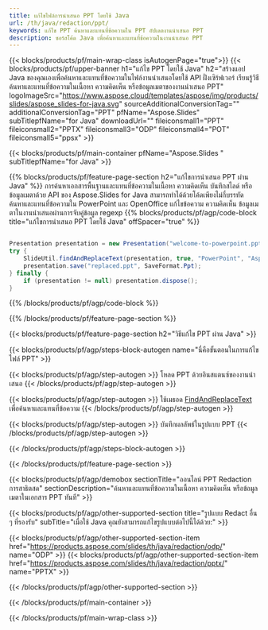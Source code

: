 ```yaml
---
title: แก้ไขไฟล์การนำเสนอ PPT โดยใช้ Java
url: /th/java/redaction/ppt/
keywords: แก้ไข PPT ค้นหาและแทนที่ข้อความใน PPT อัปเดตงานนำเสนอ PPT
description: ซอร์สโค้ด Java เพื่อค้นหาและแทนที่ข้อความในงานนำเสนอ PPT
---
```


{{< blocks/products/pf/main-wrap-class isAutogenPage="true">}}
{{< blocks/products/pf/upper-banner h1="แก้ไข PPT โดยใช้ Java" h2="สร้างแอป Java ของคุณเองเพื่อค้นหาและแทนที่ข้อความในไฟล์งานนำเสนอโดยใช้ API ฝั่งเซิร์ฟเวอร์ เรียนรู้วิธีค้นหาและแทนที่ข้อความในเนื้อหา ความคิดเห็น หรือข้อมูลเมตาของงานนำเสนอ PPT" logoImageSrc="https://www.aspose.cloud/templates/aspose/img/products/slides/aspose_slides-for-java.svg" sourceAdditionalConversionTag="" additionalConversionTag="PPT" pfName="Aspose.Slides" subTitlepfName="for Java" downloadUrl="" fileiconsmall1="PPT" fileiconsmall2="PPTX" fileiconsmall3="ODP" fileiconsmall4="POT" fileiconsmall5="ppsx" >}}

{{< blocks/products/pf/main-container pfName="Aspose.Slides " subTitlepfName="for Java" >}}

{{% blocks/products/pf/feature-page-section  h2="แก้ไขการนำเสนอ PPT ผ่าน Java" %}}
การค้นหาเอกสารพื้นฐานและแทนที่ข้อความในเนื้อหา ความคิดเห็น บันทึกสไลด์ หรือข้อมูลเมตาด้วย API ของ Aspose.Slides for Java สามารถทำได้ด้วยโค้ดเพียงไม่กี่บรรทัด ค้นหาและแทนที่ข้อความใน PowerPoint และ OpenOffice แก้ไขข้อความ ความคิดเห็น ข้อมูลเมตาในงานนำเสนอผ่านการจับคู่ข้อมูล regexp
{{% blocks/products/pf/agp/code-block title="แก้ไขการนำเสนอ PPT โดยใช้ Java" offSpacer="true" %}}

```java

Presentation presentation = new Presentation("welcome-to-powerpoint.ppt");
try {
    SlideUtil.findAndReplaceText(presentation, true, "PowerPoint", "Aspose.Slides", null);
    presentation.save("replaced.ppt", SaveFormat.Ppt);
} finally {
    if (presentation != null) presentation.dispose();
}
```

{{% /blocks/products/pf/agp/code-block %}}

{{% /blocks/products/pf/feature-page-section %}}

{{< blocks/products/pf/feature-page-section  h2="วิธีแก้ไข PPT ผ่าน Java" >}}

{{< blocks/products/pf/agp/steps-block-autogen name="นี่คือขั้นตอนในการแก้ไขไฟล์ PPT" >}}

{{< blocks/products/pf/agp/step-autogen >}}
โหลด PPT ด้วยอินสแตนซ์ของงานนำเสนอ
{{< /blocks/products/pf/agp/step-autogen >}}

{{< blocks/products/pf/agp/step-autogen >}}
ใช้เมธอด [FindAndReplaceText](https://reference.aspose.com/slides/java/com.aspose.slides/slideutil/#findAndReplaceText-com.aspose.slides.IPresentation-boolean-java.lang.String-java.lang.String-) เพื่อค้นหาและแทนที่ข้อความ
{{< /blocks/products/pf/agp/step-autogen >}}

{{< blocks/products/pf/agp/step-autogen >}}
บันทึกผลลัพธ์ในรูปแบบ PPT
{{< /blocks/products/pf/agp/step-autogen >}}

{{< /blocks/products/pf/agp/steps-block-autogen >}}

{{< /blocks/products/pf/feature-page-section >}}

{{< blocks/products/pf/agp/demobox sectionTitle="ออนไลน์ PPT Redaction การสาธิตสด" sectionDescription="ค้นหาและแทนที่ข้อความในเนื้อหา ความคิดเห็น หรือข้อมูลเมตาในเอกสาร PPT ทันที" >}}

{{< blocks/products/pf/agp/other-supported-section title="รูปแบบ Redact อื่น ๆ ที่รองรับ" subTitle="เมื่อใช้ Java คุณยังสามารถแก้ไขรูปแบบต่อไปนี้ได้ด้วย:" >}}

{{< blocks/products/pf/agp/other-supported-section-item href="https://products.aspose.com/slides/th/java/redaction/odp/" name="ODP" >}}
{{< blocks/products/pf/agp/other-supported-section-item href="https://products.aspose.com/slides/th/java/redaction/pptx/" name="PPTX" >}}


{{< /blocks/products/pf/agp/other-supported-section >}}

{{< /blocks/products/pf/main-container >}}
    
{{< /blocks/products/pf/main-wrap-class >}}